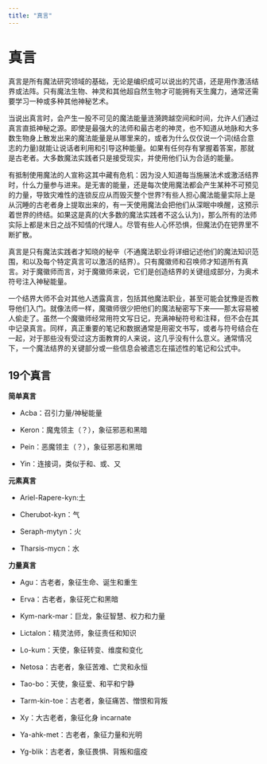 ```yaml
---
title: "真言"
---
```

# 真言

真言是所有魔法研究领域的基础，无论是编织成可以说出的咒语，还是用作激活结界或法阵。只有魔法生物、神灵和其他超自然生物才可能拥有天生魔力，通常还需要学习一种或多种其他神秘艺术。

当说出真言时，会产生一股不可见的魔法能量涟漪跨越空间和时间，允许人们通过真言直抵神秘之源。即使是最强大的法师和最古老的神灵，也不知道从地脉和大多数生物身上散发出来的魔法能量是从哪里来的，或者为什么仅仅说一个词(结合意志的力量)就能让说话者利用和引导这种能量。如果有任何存有掌握着答案，那就是古老者。大多数魔法实践者只是接受现实，并使用他们认为合适的能量。

有抵制使用魔法的人宣称这其中藏有危机：因为没人知道每当施展法术或激活结界时，什么力量参与进来。是无害的能量，还是每次使用魔法都会产生某种不可预见的力量，导致灾难性的连锁反应从而毁灭整个世界?有些人担心魔法能量实际上是从沉睡的古老者身上提取出来的，有一天使用魔法会把他们从深眠中唤醒，这预示着世界的终结。如果这是真的(大多数的魔法实践者不这么认为)，那么所有的法师实际上都是末日之战不知情的代理人。尽管有些人心怀恐惧，但魔法仍在钯界里不断扩散。

真言是只有魔法实践者才知晓的秘辛（不通魔法职业将详细记述他们的魔法知识范围，和以及每个特定真言可以激活的结界）。只有魔徽师和召唤师才知道所有真言。对于魔徽师而言，对于魔徽师来说，它们是创造结界的关键组成部分，为奥术符号注入神秘能量。

一个结界大师不会对其他人透露真言，包括其他魔法职业，甚至可能会犹豫是否教导他们入门。就像法师一样，魔徽师很少把他们的魔法秘密写下来——那太容易被人偷走了。虽然一个魔徽师经常用符文写日记，充满神秘符号和注释，但不会在其中记录真言。同样，真正重要的笔记和数据通常是用密文书写，或者与符号结合在一起，对于那些没有受过这方面教育的人来说，这几乎没有什么意义。通常情况下，一个魔法结界的关键部分或一些信息会被遗忘在描述性的笔记和公式中。

## 19个真言

**简单真言**

- Acba：召引力量/神秘能量

- Keron：魔鬼领主（？），象征邪恶和黑暗

- Pein：恶魔领主（？），象征邪恶和黑暗

- Yin：连接词，类似于和、或、又


**元素真言**

- Ariel-Rapere-kyn:土

- Cherubot-kyn：气

- Seraph-mytyn：火

- Tharsis-mycn：水


**力量真言**

- Agu：古老者，象征生命、诞生和重生

- Erva：古老者，象征死亡和黑暗

- Kym-nark-mar：巨龙，象征智慧、权力和力量

- Lictalon：精灵法师，象征责任和知识

- Lo-kum：天使，象征转变、维度和变化

- Netosa：古老者，象征苦难、亡灵和永恒

- Tao-bo：天使，象征爱、和平和宁静

- Tarm-kin-toe：古老者，象征痛苦、憎恨和背叛

- Xy：大古老者，象征化身 incarnate

- Ya-ahk-met：古老者，象征力量和光明

- Yg-blik：古老者，象征畏惧、背叛和瘟疫
